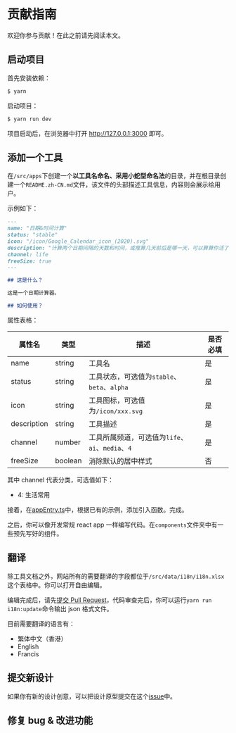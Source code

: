 # 贡献指南

欢迎你参与贡献！在此之前请先阅读本文。

## 启动项目

首先安装依赖：

```bash
$ yarn
```

启动项目：

```bash
$ yarn run dev
```

项目启动后，在浏览器中打开 http://127.0.0.1:3000 即可。

## 添加一个工具

在`/src/apps`下创建一个**以工具名命名、采用小蛇型命名法**的目录，并在根目录创建一个`README.zh-CN.md`文件，该文件的头部描述工具信息，内容则会展示给用户。

示例如下：

```markdown
---
name: "日期&时间计算"
status: "stable"
icon: "/icon/Google_Calendar_icon_(2020).svg"
description: "计算两个日期间隔的天数和时间，或推算几天前后是哪一天，可以算算你活了多久 :)"
channel: life
freeSize: true
---

## 这是什么？

这是一个日期计算器。

## 如何使用？
```

属性表格：

| 属性名      | 类型    | 描述                                        | 是否必填 |
| ----------- | ------- | ------------------------------------------- | -------- |
| name        | string  | 工具名                                      | 是       |
| status      | string  | 工具状态，可选值为`stable`、`beta`、`alpha` | 是       |
| icon        | string  | 工具图标，可选值为`/icon/xxx.svg`           | 是       |
| description | string  | 工具描述                                    | 是       |
| channel     | number  | 工具所属频道，可选值为`life`、`ai`、`media`、`4`    | 是       |
| freeSize    | boolean | 消除默认的居中样式                          | 否       |

其中 channel 代表分类，可选值如下：

-   4: 生活常用

接着，在[appEntry.ts](/src/utils/appEntry.ts)中，根据已有的示例，添加引入函数。完成。

之后，你可以像开发常规 react app 一样编写代码。在`components`文件夹中有一些预先写好的组件。

## 翻译

除工具文档之外，网站所有的需要翻译的字段都位于`/src/data/i18n/i18n.xlsx`这个表格中。你可以打开自由编辑。

编辑完成后，请先[提交 Pull Request](https://github.com/RiverTwilight/YgkTool/pulls)，代码审查完后，你可以运行`yarn run i18n:update`命令输出 json 格式文件。

目前需要翻译的语言有：

-   繁体中文（香港）
-   English
-   Francis

## 提交新设计

如果你有新的设计创意，可以把设计原型提交在这个[issue](https://github.com/RiverTwilight/YgkTool/issues/63)中。

## 修复 bug & 改进功能
